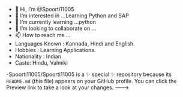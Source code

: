 - 👋 Hi, I’m @Spoorti11005
- 👀 I’m interested in ...Learning  Python and SAP
- 🌱 I’m currently learning ...python
- 💞️ I’m looking to collaborate on ...
- 📫 How to reach me ...
- Languages Known : Kannada, Hindi and English.
- Hobbies : Learning Applications.
- Nationality : Indian
- Caste: Hindu, Valmiki

-Spoorti11005/Spoorti11005 is a ✨ special ✨ repository because its `README.md` (this file) appears on your GitHub profile.
You can click the Preview link to take a look at your changes.
--->
